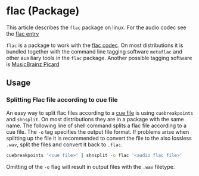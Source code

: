 # flac (Package)

This article describes the `flac` package on linux.
For the audio codec see the [flac entry](../flac_(codec).md)

`flac` is a package to work with the [flac codec](../flac_(codec).md).
On most distributions it is bundled together with the command line tagging
software `metaflac` and other auxiliary tools in the `flac` package.
Another possible tagging software is [MusicBrainz Picard](../picard.md)

## Usage

### Splitting Flac file according to cue file

An easy way to split flac files according to a [cue file](../cue_sheet.md) is
using `cuebreakpoints` and `shnsplit`.
On most distributions they are in a package with the same name.
The following line of shell command splits a flac file according to a cue file.
The `-o` tag specifies the output file format.
If problems arise when splitting up the file it is recommended to convert the
file to the also lossless `.wav`, split the files and convert it back to
`.flac`.

```sh
cuebreakpoints '<cue file>' | shnsplit -o flac '<audio flac file>'
```

Omitting of the `-o` flag will result in output files with the `.wav` filetype.
